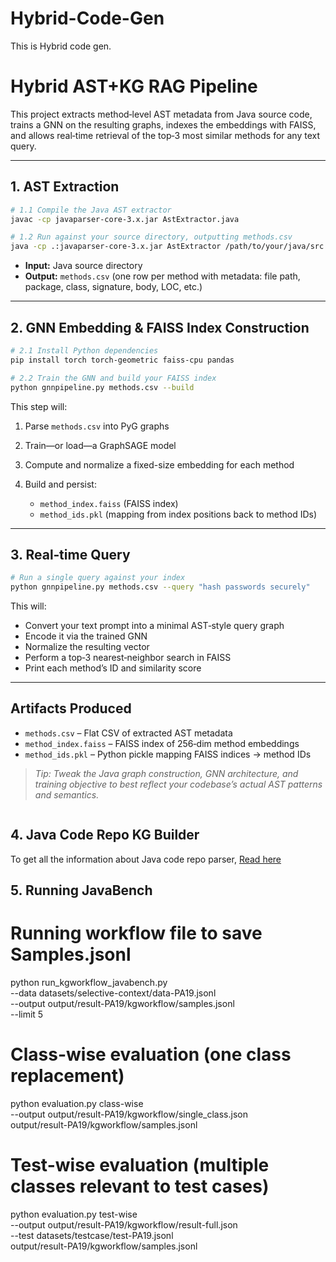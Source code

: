 # Hybrid-Code-Gen

This is Hybrid code gen.

# Hybrid AST+KG RAG Pipeline

This project extracts method‑level AST metadata from Java source code, trains a GNN on the resulting graphs, indexes the embeddings with FAISS, and allows real‑time retrieval of the top‑3 most similar methods for any text query.

---

## 1. AST Extraction

```bash
# 1.1 Compile the Java AST extractor
javac -cp javaparser-core-3.x.jar AstExtractor.java

# 1.2 Run against your source directory, outputting methods.csv
java -cp .:javaparser-core-3.x.jar AstExtractor /path/to/your/java/src methods.csv
```

- **Input:** Java source directory
- **Output:** `methods.csv` (one row per method with metadata: file path, package, class, signature, body, LOC, etc.)

---

## 2. GNN Embedding & FAISS Index Construction

```bash
# 2.1 Install Python dependencies
pip install torch torch-geometric faiss-cpu pandas

# 2.2 Train the GNN and build your FAISS index
python gnnpipeline.py methods.csv --build
```

This step will:

1. Parse `methods.csv` into PyG graphs
2. Train—or load—a GraphSAGE model
3. Compute and normalize a fixed-size embedding for each method
4. Build and persist:

   - `method_index.faiss` (FAISS index)
   - `method_ids.pkl` (mapping from index positions back to method IDs)

---

## 3. Real‑time Query

```bash
# Run a single query against your index
python gnnpipeline.py methods.csv --query "hash passwords securely"
```

This will:

- Convert your text prompt into a minimal AST‑style query graph
- Encode it via the trained GNN
- Normalize the resulting vector
- Perform a top‑3 nearest‑neighbor search in FAISS
- Print each method’s ID and similarity score

---

## Artifacts Produced

- `methods.csv` – Flat CSV of extracted AST metadata
- `method_index.faiss` – FAISS index of 256‑dim method embeddings
- `method_ids.pkl` – Python pickle mapping FAISS indices → method IDs

> _Tip: Tweak the Java graph construction, GNN architecture, and training objective to best reflect your codebase’s actual AST patterns and semantics._

```

```

## 4. Java Code Repo KG Builder

To get all the information about Java code repo parser, [Read here](javarepoparser/README.md)




## 5. Running JavaBench 

# Running workflow file to save Samples.jsonl
python run_kgworkflow_javabench.py \
  --data datasets/selective-context/data-PA19.jsonl \
  --output output/result-PA19/kgworkflow/samples.jsonl \
  --limit 5

# Class-wise evaluation (one class replacement)
python evaluation.py class-wise \
  --output output/result-PA19/kgworkflow/single_class.json \
  output/result-PA19/kgworkflow/samples.jsonl

# Test-wise evaluation (multiple classes relevant to test cases)
python evaluation.py test-wise \
  --output output/result-PA19/kgworkflow/result-full.json \
  --test datasets/testcase/test-PA19.jsonl \
  output/result-PA19/kgworkflow/samples.jsonl

